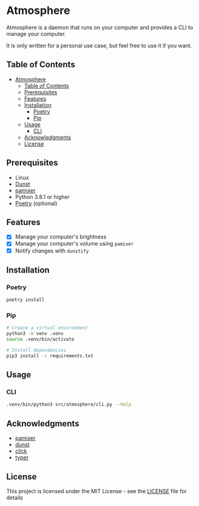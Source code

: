 # Atmosphere

Atmosphere is a daemon that runs on your computer and provides a CLI to manage your computer.

It is only written for a personal use case, but feel free to use it if you want.

## Table of Contents


- [Atmosphere](#atmosphere)
  - [Table of Contents](#table-of-contents)
  - [Prerequisites](#prerequisites)
  - [Features](#features)
  - [Installation](#installation)
    - [Poetry](#poetry)
    - [Pip](#pip)
  - [Usage](#usage)
    - [CLI](#cli)
  - [Acknowledgments](#acknowledgments)
  - [License](#license)

## Prerequisites

- Linux
- [Dunst](https://dunst-project.org/)
- [pamixer](https://github.com/cdemoulins/pamixer)
- Python 3.8.1 or higher
- [Poetry](https://python-poetry.org/) (optional)

## Features

- [x] Manage your computer's brightness
- [x] Manage your computer's volume using `pamixer`
- [x] Notify changes with `dunstify`

## Installation

### Poetry

```bash
poetry install
```

### Pip

```bash
# Create a virtual environment
python3 -m venv .venv
source .venv/bin/activate

# Install dependencies
pip3 install -r requirements.txt
```

## Usage

### CLI

```bash
.venv/bin/python3 src/atmosphere/cli.py --help
```


## Acknowledgments

- [pamixer](https://github.com/cdemoulins/pamixer)
- [dunst](https://dunst-project.org/)
- [click](https://click.palletsprojects.com/)
- [typer](https://typer.tiangolo.com/)

## License

This project is licensed under the MIT License - see the [LICENSE](LICENSE) file for details
